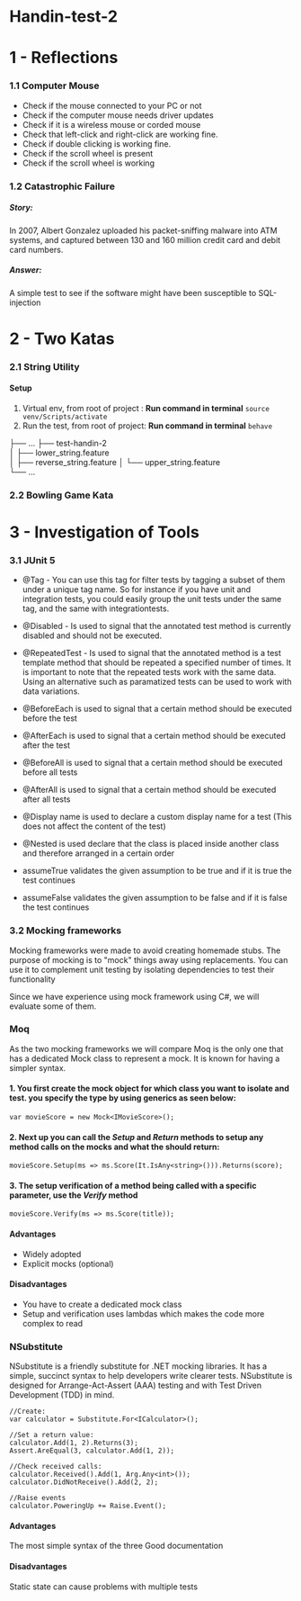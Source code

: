# Handin-test-2
# 1 - Reflections

### 1.1 Computer Mouse
- Check if the mouse connected to your PC or not
- Check if the computer mouse needs driver updates
- Check if it is a wireless mouse or corded mouse
- Check that left-click and right-click are working fine.
- Check if double clicking is working fine.
- Check if the scroll wheel is present
- Check if the scroll wheel is working
### 1.2 Catastrophic Failure
##### Story: 
In 2007, Albert Gonzalez uploaded his packet-sniffing malware into ATM systems, and captured between 130 and 160 million credit card and debit card numbers.

##### Answer: 
A simple test to see if the software might have been susceptible to SQL-injection

# 2 - Two Katas

### 2.1 String Utility

#### Setup
1. Virtual env, from root of project : **Run command in terminal** ````source venv/Scripts/activate````
2. Run the test, from root of project: **Run command in terminal** ```behave ```


 ├── ...
    ├── test-handin-2                  
    │   ├── lower_string.feature         
    │   ├── reverse_string.feature 
    │   └── upper_string.feature                 
    └── ...

### 2.2 Bowling Game Kata


# 3 - Investigation of Tools

### 3.1 JUnit 5 

* @Tag - You can use this tag for filter tests by tagging a subset of them under a unique tag name. So for instance if you have unit and integration tests, you could easily group the unit tests under the same tag, and the same with integrationtests.

* @Disabled - Is used to signal that the annotated test method is currently disabled and should not be executed.

* @RepeatedTest - Is used to signal that the annotated method is a test template method that should be repeated a specified number of times. It is important to note that the repeated tests work with the same data. Using an alternative such as paramatized tests can be used to work with data variations.

* @BeforeEach is used to signal that a certain method should be executed before the test
* @AfterEach is used to signal that a certain method should be executed after the test

* @BeforeAll is used to signal that a certain method should be executed before all tests
* @AfterAll is used to signal that a certain method should be executed after all tests
* @Display name is used to declare a custom display name for a test (This does not affect the content of the test)
* @Nested is used declare that the class is placed inside another class and therefore arranged in a certain order
* assumeTrue validates the given assumption to be true and if it is true the test continues
* assumeFalse validates the given assumption to be false and if it is false the test continues

### 3.2 Mocking frameworks
Mocking frameworks were made to avoid creating homemade stubs. The purpose of mocking is to "mock" things away using replacements. You can use it to complement unit testing by isolating dependencies to test their functionality

Since we have experience using mock framework using C#, we will evaluate some of them. 

### Moq

As the two mocking frameworks we will compare Moq is the only one that has a dedicated Mock class to represent a mock. It is known for having a simpler syntax.

#### 1. You first create the mock object for which class you want to isolate and test. you specify the type by using generics as seen below: 

```
var movieScore = new Mock<IMovieScore>();
```

#### 2. Next up you can call the *Setup* and *Return* methods to setup any method calls on the mocks and what the should return: 

```
movieScore.Setup(ms => ms.Score(It.IsAny<string>())).Returns(score);
```

#### 3. The setup verification of a method being called with a specific parameter, use the *Verify* method


```
movieScore.Verify(ms => ms.Score(title));
```

#### Advantages

* Widely adopted
* Explicit mocks (optional)

#### Disadvantages

* You have to create a dedicated mock class
* Setup and verification uses lambdas which makes the code more complex to read





### NSubstitute

NSubstitute is a friendly substitute for .NET mocking libraries. It has a simple, succinct syntax to help developers write clearer tests. NSubstitute is designed for Arrange-Act-Assert (AAA) testing and with Test Driven Development (TDD) in mind.

```
//Create:
var calculator = Substitute.For<ICalculator>();

//Set a return value:
calculator.Add(1, 2).Returns(3);
Assert.AreEqual(3, calculator.Add(1, 2));

//Check received calls:
calculator.Received().Add(1, Arg.Any<int>());
calculator.DidNotReceive().Add(2, 2);

//Raise events
calculator.PoweringUp += Raise.Event();
```

#### Advantages

The most simple syntax of the three
Good documentation

#### Disadvantages

Static state can cause problems with multiple tests 
